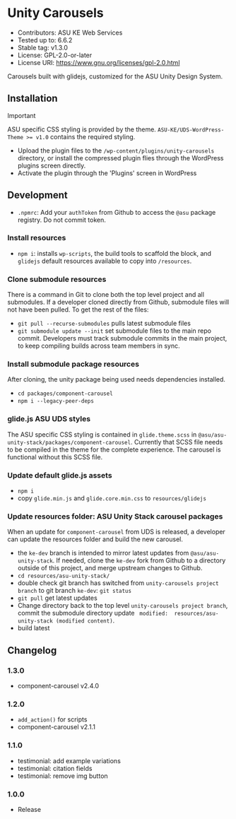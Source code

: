 # Unity Carousels

 - Contributors:      ASU KE Web Services
 - Tested up to:      6.6.2
 - Stable tag:        v1.3.0
 - License:           GPL-2.0-or-later
 - License URI:       https://www.gnu.org/licenses/gpl-2.0.html

Carousels built with glidejs, customized for the ASU Unity Design System.

## Installation

> [!IMPORTANT]
> ASU specific CSS styling is provided by the theme. `ASU-KE/UDS-WordPress-Theme >= v1.0` contains the required styling.

- Upload the plugin files to the `/wp-content/plugins/unity-carousels` directory, or install the compressed plugin flies through the WordPress plugins screen directly.
- Activate the plugin through the 'Plugins' screen in WordPress

## Development

- `.npmrc`: Add your `authToken` from Github to access the `@asu` package registry. Do not commit token.

### Install resources

- `npm i`: installs `wp-scripts`, the build tools to scaffold the block, and `glidejs` default resources available to copy into `/resources`.

### Clone submodule resources

There is a command in Git to clone both the top level project and all submodules.
If a developer cloned directly from Github, submodule files will not have been pulled. To get the rest of the files:

- `git pull --recurse-submodules` pulls latest submodule files
- `git submodule update --init` set submodule files to the main repo commit. Developers must track submodule commits in the main project, to keep compiling builds across team members in sync.

### Install submodule package resources
After cloning, the unity package being used needs dependencies installed.
- `cd packages/component-carousel`
- `npm i --legacy-peer-deps`

### glide.js ASU UDS styles
The ASU specific CSS styling is contained in `glide.theme.scss` in `@asu/asu-unity-stack/packages/component-carousel`. Currently that SCSS file needs to be compiled in the theme for the complete experience. The carousel is functional without this SCSS file.

### Update default glide.js assets
- `npm i`
- copy `glide.min.js` and `glide.core.min.css` to `resources/glidejs`

### Update resources folder: ASU Unity Stack carousel packages

When an update for `component-carousel` from UDS is released, a developer can update the resources folder and build the new carousel.

- the `ke-dev` branch is intended to mirror latest updates from `@asu/asu-unity-stack`. If needed, clone the `ke-dev` fork from Github to a directory outside of this project, and merge upstream changes to Github.
- `cd resources/asu-unity-stack/`
- double check git branch has switched from `unity-carousels project branch` to git branch `ke-dev`: `git status`
- `git pull` get latest updates
- Change directory back to the top level `unity-carousels project branch`, commit the submodule directory update ` modified:  resources/asu-unity-stack (modified content)`.
- build latest

## Changelog
### 1.3.0
- component-carousel v2.4.0
### 1.2.0
- `add_action()` for scripts
- component-carousel v2.1.1
### 1.1.0
- testimonial: add example  variations
- testimonial: citation fields
- testimonial: remove img button
### 1.0.0
- Release
